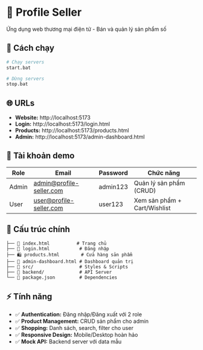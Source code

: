 # 📱 Profile Seller

Ứng dụng web thương mại điện tử - Bán và quản lý sản phẩm số

## 🚀 Cách chạy

```bash
# Chạy servers
start.bat

# Dừng servers  
stop.bat
```

## 🌐 URLs

- **Website:** http://localhost:5173
- **Login:** http://localhost:5173/login.html
- **Products:** http://localhost:5173/products.html
- **Admin:** http://localhost:5173/admin-dashboard.html

## 👤 Tài khoản demo

| Role  | Email | Password | Chức năng |
|-------|-------|----------|-----------|
| Admin | admin@profile-seller.com | admin123 | Quản lý sản phẩm (CRUD) |
| User  | user@profile-seller.com | user123 | Xem sản phẩm + Cart/Wishlist |

## 📁 Cấu trúc chính

```
├── 📄 index.html          # Trang chủ
├── 🔐 login.html           # Đăng nhập  
├── 🛍️ products.html        # Cửa hàng sản phẩm
├── 👑 admin-dashboard.html # Dashboard quản trị
├── 📁 src/                 # Styles & Scripts
├── 📁 backend/             # API Server
└── 🎯 package.json         # Dependencies
```

## ⚡ Tính năng

- ✅ **Authentication:** Đăng nhập/Đăng xuất với 2 role
- ✅ **Product Management:** CRUD sản phẩm cho admin
- ✅ **Shopping:** Danh sách, search, filter cho user
- ✅ **Responsive Design:** Mobile/Desktop hoàn hảo
- ✅ **Mock API:** Backend server với data mẫu
